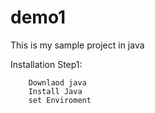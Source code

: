 # demo1

This is my sample project in java

Installation
Step1:

        Downlaod java
		Install Java
		set Enviroment
		
